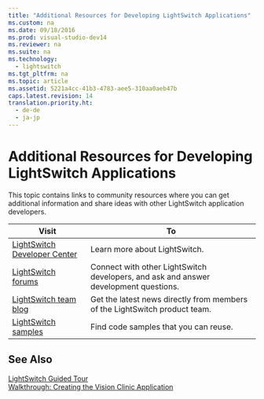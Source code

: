```yaml
---
title: "Additional Resources for Developing LightSwitch Applications"
ms.custom: na
ms.date: 09/18/2016
ms.prod: visual-studio-dev14
ms.reviewer: na
ms.suite: na
ms.technology: 
  - lightswitch
ms.tgt_pltfrm: na
ms.topic: article
ms.assetid: 5221a4cc-41b3-4783-aee5-310aa0aeb47b
caps.latest.revision: 14
translation.priority.ht: 
  - de-de
  - ja-jp
---
```

# Additional Resources for Developing LightSwitch Applications
This topic contains links to community resources where you can get additional information and share ideas with other LightSwitch application developers.  
  
|Visit|To|  
|-----------|--------|  
|[LightSwitch Developer Center](http://msdn.microsoft.com/vstudio/ff796201.aspx)|Learn more about LightSwitch.|  
|[LightSwitch forums](http://go.microsoft.com/fwlink/?LinkId=132604)|Connect with other LightSwitch developers, and ask and answer development questions.|  
|[LightSwitch team blog](http://go.microsoft.com/fwlink/?LinkId=180661)|Get the latest news directly from members of the LightSwitch product team.|  
|[LightSwitch samples](http://code.msdn.microsoft.com/site/search?f%5B0%5D.Type=VisualStudioVersion&f%5B0%5D.Value=VSLS&f%5B0%5D.Text=Visual%20Studio%20LightSwitch)|Find code samples that you can reuse.|  
  
## See Also  
 [LightSwitch Guided Tour](../vs140/LightSwitch-Guided-Tour.md)   
 [Walkthrough: Creating the Vision Clinic Application](../vs140/Walkthrough--Creating-the-Vision-Clinic-Application-in-LightSwitch.md)